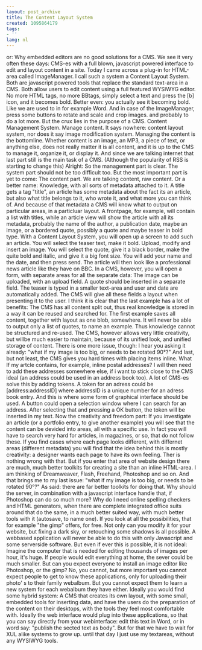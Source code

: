 ```yaml
---
layout: post_archive
title: The Content Layout System
created: 1095864179
tags:
- ''
lang: nl
---
```

or: Why embedded editors are no good solutions for a CMS.  We see it very often these days: CMS-es with a full blown, javascript powered interface to edit and layout content in a site. Today I came across a plug-in for HTML-area called ImageManager. I call such a system a Content Layout System. Both are javascript powered tools that replace the standard text-area in a CMS. Both allow users to edit content using a full featured WYSIWYG editor. No more HTML tags, no more BBtags, simply select a text and press the [b] icon, and it becomes bold. Better even: you actually see it becoming bold. Like we are used to in for example Word. And in case of the ImageManager, press some buttons to rotate and scale and crop images. and probably to do a lot more.   But the crux lies in the purpose of a CMS. Content Management System. Manage content. It says nowhere: content layout system, nor does it say image modification system. Managing the content is the bottomline. Whether content is an image, an MP3, a piece of text, or anything else, does not really matter it is all content, and it is up to the CMS to manage it, organize it, or display it.  And since we are talking internet that last part still is the main task of a CMS. (Although the popularity of RSS is starting to change this)  Alright: So the management part is clear. The system part should not be too difficult too. But the most important part is yet to come: The content part. We are talking content, raw content. Or a better name: Knowledge, with all sorts of metadata attached to it. A title gets a tag "title", an article has some metadata about the fact its an article, but also what title belongs to it, who wrote it, and what more you can think of.  And because of that metadata a CMS will know what to output on particular areas, in a particluar layout. A frontpage, for example, will contain a list with titles, while an article view will show the article with all its metadata, probably the name of the author, a publication date, maybe an image, or a bordered quote,  possibly a quote and maybe teaser in bold type.   With a Content Layout System, you will open up a screen to add such an article. You will select the teaser text, make it bold. Upload, modify  and insert an image. You will select the quote, give it a black border, make the quite bold and italic, and give it a big font size. You will add your name and the date, and then press send.  The article will then look like a professional news article like they have on BBC.  In a CMS, however, you will open a form, with separate areas for all the separate data: The image can be uploaded, with an upload field.   A quote should be inserted in a separate field. The teaser is typed in a smaller text-area and user and date are automatically added. The CMS will give all these fields a layout when presenting it to the user.  I think it is clear that the last example has a lot of benefits: The CMS has all content split out, thus real knowledge is stored in a way it can be reused and searched for.  The first example saves all content, together with layout as one blob, somewhere. It will never be able to output only a list of quotes, to name an example. Thus knowledge cannot be structured and re-used. The CMS, however allows very little creativity, but willbe much easier to maintain, because of its unified look, and unified storage of content. There is one more issue, though: I hear you asking it already: "what if my image is too big, or needs to be rotated 90°?" And last, but not least, the CMS gives you hard times with placing items inline. What If my artcle contains, for example, inline postal addresses? I will then need to add these addresses somewhere else, if i want to stick close to the CMS ideal (an address could be used in an address book too).  A lot of CMS-es solve this by adding tokens. A token for an adress could be [address:addressID] where addressID is a unique number for an adress book entry.   And this is where some form of graphical interface should be used. A button could open a selection window where I can search for an address. After selecting that and pressing a OK button, the token will be inserted in my text.  Now the creativity and freedom part: If you investigate an article (or a portfolio entry, to give another example) you will see that the content can be devided into areas, all with a specific use. In fact you will have to search very hard for articles, in magazines, or so, that do not follow these. If you find cases where each page looks different, with differnet areas (different metadata) you will find that the idea behind this is mostly creativity: a designer wants each page to have its own feeling. Ther is nothing wrong with that. But if you enter that area of website design there are much, much better toolkits for creating a site than an inline HTML-area. I am thinking of Dreamweaver, Flash, Freehand, Photoshop and so on.  And that brings me to my last issue: "what if my image is too big, or needs to be rotated 90°?" As said: there are far better toolkits for doing that. Why should the server, in combination with a javascript interface handle that, if Photoshop can do so much more?  Why do I need online spelling checkers and HTML generators, when there are complete integrated office suits around that do the same, in a much better suited way, with much better tools with it (autosave, to name one).  If you look at all the possibilities, that for example "the gimp" offers, for free. Not only can you modify it for your website, but fixing a dark sky, or retouching some shadows is all possible. A webbased application will never be able to do this with only Javascript and some serverside software.  But even if ever this is possible, it is not ideal: Imagine the computer that is needed for editing thousands of images per hour, it's huge. If people would edit everything at home, the sever could be much smaller. But can you expect everyone to install an image editor like Photoshop, or the gimp? No, you cannot, but more important you cannot expect people to get to know these applications, only for uploading their photo' s to their family webalbum. But you cannot expect them to learn a new system for each webalbum they have either.  Ideally you would find some hybrid system: A CMS that creates its own layout, with some small, embedded tools for inserting data, and have the users do the preparation of the content on their desktops, with the tools they feel most comfortable with.  Ideally the web interface would plug into these applications, so that you can say directly from your webinterface: edit this text in Word, or in word say: "publish the sected text as body". But for that we have to wait for XUL alike systems to grow up. until that day I just use my textareas, without any WYSIWYG tools.
